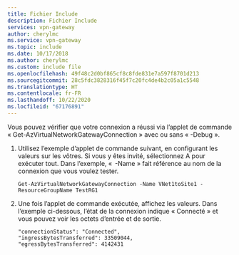 ```yaml
---
title: Fichier Include
description: Fichier Include
services: vpn-gateway
author: cherylmc
ms.service: vpn-gateway
ms.topic: include
ms.date: 10/17/2018
ms.author: cherylmc
ms.custom: include file
ms.openlocfilehash: 49f48c2d0bf865cf8c8fde831e7a597f8701d213
ms.sourcegitcommit: 28c5fdc3828316f45f7c20fc4de4b2c05a1c5548
ms.translationtype: HT
ms.contentlocale: fr-FR
ms.lasthandoff: 10/22/2020
ms.locfileid: "67176891"
---
```

Vous pouvez vérifier que votre connexion a réussi via l’applet de commande « Get-AzVirtualNetworkGatewayConnection » avec ou sans « -Debug ». 

1. Utilisez l’exemple d’applet de commande suivant, en configurant les valeurs sur les vôtres. Si vous y êtes invité, sélectionnez A pour exécuter tout. Dans l’exemple, «  -Name » fait référence au nom de la connexion que vous voulez tester.

   ```azurepowershell-interactive
   Get-AzVirtualNetworkGatewayConnection -Name VNet1toSite1 -ResourceGroupName TestRG1
   ```
2. Une fois l’applet de commande exécutée, affichez les valeurs. Dans l’exemple ci-dessous, l’état de la connexion indique « Connecté » et vous pouvez voir les octets d’entrée et de sortie.
   
   ```
   "connectionStatus": "Connected",
   "ingressBytesTransferred": 33509044,
   "egressBytesTransferred": 4142431
   ```